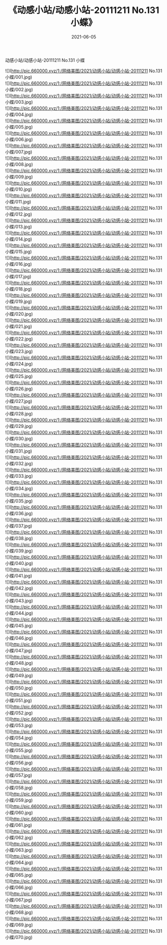 ﻿---
layout: post
title:  《动感小站/动感小站-20111211 No.131 小蝶》
date:   2021-06-05
img: http://pic.660000.xyz/1:/网络美图/2021/动感小站/动感小站-20111211 No.131 小蝶/000.jpg
categories: [美女, 清纯, 唯美]
---

动感小站/动感小站-20111211 No.131 小蝶

 ![](http://pic.660000.xyz/1:/网络美图/2021/动感小站/动感小站-20111211 No.131 小蝶/001.jpg) <br>![](http://pic.660000.xyz/1:/网络美图/2021/动感小站/动感小站-20111211 No.131 小蝶/002.jpg) <br>![](http://pic.660000.xyz/1:/网络美图/2021/动感小站/动感小站-20111211 No.131 小蝶/003.jpg) <br>![](http://pic.660000.xyz/1:/网络美图/2021/动感小站/动感小站-20111211 No.131 小蝶/004.jpg) <br>![](http://pic.660000.xyz/1:/网络美图/2021/动感小站/动感小站-20111211 No.131 小蝶/005.jpg) <br>![](http://pic.660000.xyz/1:/网络美图/2021/动感小站/动感小站-20111211 No.131 小蝶/006.jpg) <br>![](http://pic.660000.xyz/1:/网络美图/2021/动感小站/动感小站-20111211 No.131 小蝶/007.jpg) <br>![](http://pic.660000.xyz/1:/网络美图/2021/动感小站/动感小站-20111211 No.131 小蝶/008.jpg) <br>![](http://pic.660000.xyz/1:/网络美图/2021/动感小站/动感小站-20111211 No.131 小蝶/009.jpg) <br>![](http://pic.660000.xyz/1:/网络美图/2021/动感小站/动感小站-20111211 No.131 小蝶/010.jpg) <br>![](http://pic.660000.xyz/1:/网络美图/2021/动感小站/动感小站-20111211 No.131 小蝶/011.jpg) <br>![](http://pic.660000.xyz/1:/网络美图/2021/动感小站/动感小站-20111211 No.131 小蝶/012.jpg) <br>![](http://pic.660000.xyz/1:/网络美图/2021/动感小站/动感小站-20111211 No.131 小蝶/013.jpg) <br>![](http://pic.660000.xyz/1:/网络美图/2021/动感小站/动感小站-20111211 No.131 小蝶/014.jpg) <br>![](http://pic.660000.xyz/1:/网络美图/2021/动感小站/动感小站-20111211 No.131 小蝶/015.jpg) <br>![](http://pic.660000.xyz/1:/网络美图/2021/动感小站/动感小站-20111211 No.131 小蝶/016.jpg) <br>![](http://pic.660000.xyz/1:/网络美图/2021/动感小站/动感小站-20111211 No.131 小蝶/017.jpg) <br>![](http://pic.660000.xyz/1:/网络美图/2021/动感小站/动感小站-20111211 No.131 小蝶/018.jpg) <br>![](http://pic.660000.xyz/1:/网络美图/2021/动感小站/动感小站-20111211 No.131 小蝶/019.jpg) <br>![](http://pic.660000.xyz/1:/网络美图/2021/动感小站/动感小站-20111211 No.131 小蝶/020.jpg) <br>![](http://pic.660000.xyz/1:/网络美图/2021/动感小站/动感小站-20111211 No.131 小蝶/021.jpg) <br>![](http://pic.660000.xyz/1:/网络美图/2021/动感小站/动感小站-20111211 No.131 小蝶/022.jpg) <br>![](http://pic.660000.xyz/1:/网络美图/2021/动感小站/动感小站-20111211 No.131 小蝶/023.jpg) <br>![](http://pic.660000.xyz/1:/网络美图/2021/动感小站/动感小站-20111211 No.131 小蝶/024.jpg) <br>![](http://pic.660000.xyz/1:/网络美图/2021/动感小站/动感小站-20111211 No.131 小蝶/025.jpg) <br>![](http://pic.660000.xyz/1:/网络美图/2021/动感小站/动感小站-20111211 No.131 小蝶/026.jpg) <br>![](http://pic.660000.xyz/1:/网络美图/2021/动感小站/动感小站-20111211 No.131 小蝶/027.jpg) <br>![](http://pic.660000.xyz/1:/网络美图/2021/动感小站/动感小站-20111211 No.131 小蝶/028.jpg) <br>![](http://pic.660000.xyz/1:/网络美图/2021/动感小站/动感小站-20111211 No.131 小蝶/029.jpg) <br>![](http://pic.660000.xyz/1:/网络美图/2021/动感小站/动感小站-20111211 No.131 小蝶/030.jpg) <br>![](http://pic.660000.xyz/1:/网络美图/2021/动感小站/动感小站-20111211 No.131 小蝶/031.jpg) <br>![](http://pic.660000.xyz/1:/网络美图/2021/动感小站/动感小站-20111211 No.131 小蝶/032.jpg) <br>![](http://pic.660000.xyz/1:/网络美图/2021/动感小站/动感小站-20111211 No.131 小蝶/033.jpg) <br>![](http://pic.660000.xyz/1:/网络美图/2021/动感小站/动感小站-20111211 No.131 小蝶/034.jpg) <br>![](http://pic.660000.xyz/1:/网络美图/2021/动感小站/动感小站-20111211 No.131 小蝶/035.jpg) <br>![](http://pic.660000.xyz/1:/网络美图/2021/动感小站/动感小站-20111211 No.131 小蝶/036.jpg) <br>![](http://pic.660000.xyz/1:/网络美图/2021/动感小站/动感小站-20111211 No.131 小蝶/037.jpg) <br>![](http://pic.660000.xyz/1:/网络美图/2021/动感小站/动感小站-20111211 No.131 小蝶/038.jpg) <br>![](http://pic.660000.xyz/1:/网络美图/2021/动感小站/动感小站-20111211 No.131 小蝶/039.jpg) <br>![](http://pic.660000.xyz/1:/网络美图/2021/动感小站/动感小站-20111211 No.131 小蝶/040.jpg) <br>![](http://pic.660000.xyz/1:/网络美图/2021/动感小站/动感小站-20111211 No.131 小蝶/041.jpg) <br>![](http://pic.660000.xyz/1:/网络美图/2021/动感小站/动感小站-20111211 No.131 小蝶/042.jpg) <br>![](http://pic.660000.xyz/1:/网络美图/2021/动感小站/动感小站-20111211 No.131 小蝶/043.jpg) <br>![](http://pic.660000.xyz/1:/网络美图/2021/动感小站/动感小站-20111211 No.131 小蝶/044.jpg) <br>![](http://pic.660000.xyz/1:/网络美图/2021/动感小站/动感小站-20111211 No.131 小蝶/045.jpg) <br>![](http://pic.660000.xyz/1:/网络美图/2021/动感小站/动感小站-20111211 No.131 小蝶/046.jpg) <br>![](http://pic.660000.xyz/1:/网络美图/2021/动感小站/动感小站-20111211 No.131 小蝶/047.jpg) <br>![](http://pic.660000.xyz/1:/网络美图/2021/动感小站/动感小站-20111211 No.131 小蝶/048.jpg) <br>![](http://pic.660000.xyz/1:/网络美图/2021/动感小站/动感小站-20111211 No.131 小蝶/049.jpg) <br>![](http://pic.660000.xyz/1:/网络美图/2021/动感小站/动感小站-20111211 No.131 小蝶/050.jpg) <br>![](http://pic.660000.xyz/1:/网络美图/2021/动感小站/动感小站-20111211 No.131 小蝶/051.jpg) <br>![](http://pic.660000.xyz/1:/网络美图/2021/动感小站/动感小站-20111211 No.131 小蝶/052.jpg) <br>![](http://pic.660000.xyz/1:/网络美图/2021/动感小站/动感小站-20111211 No.131 小蝶/053.jpg) <br>![](http://pic.660000.xyz/1:/网络美图/2021/动感小站/动感小站-20111211 No.131 小蝶/054.jpg) <br>![](http://pic.660000.xyz/1:/网络美图/2021/动感小站/动感小站-20111211 No.131 小蝶/055.jpg) <br>![](http://pic.660000.xyz/1:/网络美图/2021/动感小站/动感小站-20111211 No.131 小蝶/056.jpg) <br>![](http://pic.660000.xyz/1:/网络美图/2021/动感小站/动感小站-20111211 No.131 小蝶/057.jpg) <br>![](http://pic.660000.xyz/1:/网络美图/2021/动感小站/动感小站-20111211 No.131 小蝶/058.jpg) <br>![](http://pic.660000.xyz/1:/网络美图/2021/动感小站/动感小站-20111211 No.131 小蝶/059.jpg) <br>![](http://pic.660000.xyz/1:/网络美图/2021/动感小站/动感小站-20111211 No.131 小蝶/060.jpg) <br>![](http://pic.660000.xyz/1:/网络美图/2021/动感小站/动感小站-20111211 No.131 小蝶/061.jpg) <br>![](http://pic.660000.xyz/1:/网络美图/2021/动感小站/动感小站-20111211 No.131 小蝶/062.jpg) <br>![](http://pic.660000.xyz/1:/网络美图/2021/动感小站/动感小站-20111211 No.131 小蝶/063.jpg) <br>![](http://pic.660000.xyz/1:/网络美图/2021/动感小站/动感小站-20111211 No.131 小蝶/064.jpg) <br>![](http://pic.660000.xyz/1:/网络美图/2021/动感小站/动感小站-20111211 No.131 小蝶/065.jpg) <br>![](http://pic.660000.xyz/1:/网络美图/2021/动感小站/动感小站-20111211 No.131 小蝶/066.jpg) <br>![](http://pic.660000.xyz/1:/网络美图/2021/动感小站/动感小站-20111211 No.131 小蝶/067.jpg) <br>![](http://pic.660000.xyz/1:/网络美图/2021/动感小站/动感小站-20111211 No.131 小蝶/068.jpg) <br>![](http://pic.660000.xyz/1:/网络美图/2021/动感小站/动感小站-20111211 No.131 小蝶/069.jpg) <br>![](http://pic.660000.xyz/1:/网络美图/2021/动感小站/动感小站-20111211 No.131 小蝶/070.jpg) <br>